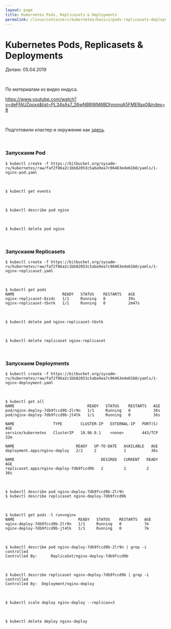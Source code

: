 ```yaml
---
layout: page
title: Kubernetes Pods, Replicasets & Deployments
permalink: /linux/containers/kubernetes/basics/pods-replicasets-deployments/
---
```


# Kubernetes Pods, Replicasets & Deployments

Делаю: 05.04.2019

<br/>

По материалам из видео индуса.

https://www.youtube.com/watch?v=deFfAUZpoxs&list=PL34sAs7_26wNBRWM6BDhnonoA5FMERax0&index=8

<br/>

Подготовили кластер и окружение как <a href="/linux/containers/kubernetes/kubeadm/prepared-cluster/">здесь</a>.

<br/>

### Запускаем Pod

    $ kubectl create -f https://bitbucket.org/sysadm-ru/kubernetes/raw/faf2f86a2c1bb82053c5aba9ea7c96463e4e61b0/yamls/1-nginx-pod.yaml

<br/>

    $ kubectl get events

<br/>

    $ kubectl describe pod nginx

<br/>

    $ kubectl delete pod nginx

<br/>

### Запускаем Replicasets

    $ kubectl create -f https://bitbucket.org/sysadm-ru/kubernetes/raw/faf2f86a2c1bb82053c5aba9ea7c96463e4e61b0/yamls/1-nginx-replicaset.yaml

<br/>

    $ kubectl get pods
    NAME                     READY   STATUS    RESTARTS   AGE
    nginx-replicaset-8zzdc   1/1     Running   0          39s
    nginx-replicaset-tbvtk   1/1     Running   0          2m47s

<br/>

    $ kubectl delete pod nginx-replicaset-tbvtk

<br/>

    $ kubectl delete replicaset nginx-replicaset

<br/>

### Запускаем Deployments

    $ kubectl create -f https://bitbucket.org/sysadm-ru/kubernetes/raw/faf2f86a2c1bb82053c5aba9ea7c96463e4e61b0/yamls/1-nginx-deployment.yaml

<br/>

    $ kubectl get all
    NAME                                READY   STATUS    RESTARTS   AGE
    pod/nginx-deploy-7db9fccd9b-2lr9n   1/1     Running   0          36s
    pod/nginx-deploy-7db9fccd9b-jt4tk   1/1     Running   0          36s

    NAME                 TYPE        CLUSTER-IP   EXTERNAL-IP   PORT(S)   AGE
    service/kubernetes   ClusterIP   10.96.0.1    <none>        443/TCP   32m

    NAME                           READY   UP-TO-DATE   AVAILABLE   AGE
    deployment.apps/nginx-deploy   2/2     2            2           36s

    NAME                                      DESIRED   CURRENT   READY   AGE
    replicaset.apps/nginx-deploy-7db9fccd9b   2         2         2       36s

<br/>

    $ kubectl describe pod nginx-deploy-7db9fccd9b-2lr9n
    $ kubectl describe replicaset nginx-deploy-7db9fccd9b

<br/>

    $ kubectl get pods -l run=nginx
    NAME                            READY   STATUS    RESTARTS   AGE
    nginx-deploy-7db9fccd9b-2lr9n   1/1     Running   0          7m
    nginx-deploy-7db9fccd9b-jt4tk   1/1     Running   0          7m

<br/>

    $ kubectl describe pod nginx-deploy-7db9fccd9b-2lr9n | grep -i controlled
    Controlled By:      ReplicaSet/nginx-deploy-7db9fccd9b

<br/>

    $ kubectl describe replicaset nginx-deploy-7db9fccd9b | grep -i controlled
    Controlled By:  Deployment/nginx-deploy

<br/>

    $ kubectl scale deploy nginx-deploy --replicas=3

<br/>

    $ kubectl delete deploy nginx-deploy

<!--

### port-forward


kubectl run nginx --image nginx

kubectl get pods

kubectl port-forward nginx-sdfdf 8080:80

kubectl logs nginx-sdfdf

kubectl scale deploy nginx --replicas2


kubectl expose deployment nginx --type NodePort --port 80


kubectl describe svc nginx

-->
